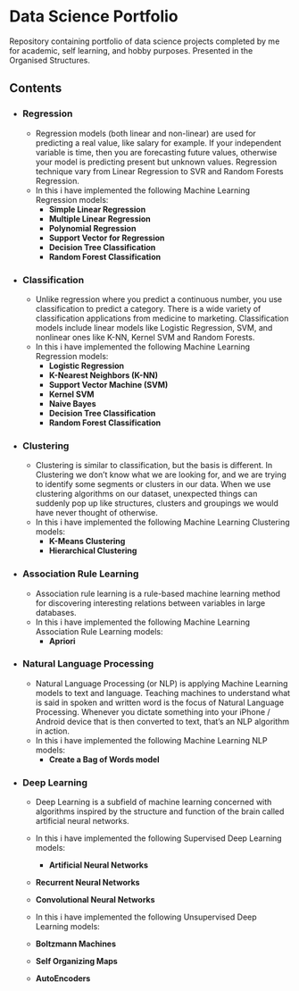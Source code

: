 # Data Science Portfolio
Repository containing portfolio of data science projects completed by me for academic, self learning, and hobby purposes. Presented in the Organised Structures.


## Contents

- ### Regression
	- Regression models (both linear and non-linear) are used for predicting a real value, like salary for example. If your independent variable is time, then you are forecasting future values, otherwise your model is predicting present but unknown values. Regression technique vary from Linear Regression to SVR and Random Forests Regression.
	-  In this i have implemented the following Machine Learning Regression models:
      	-   __Simple Linear Regression__
      	-   __Multiple Linear Regression__
      	-   __Polynomial Regression__
      	-   __Support Vector for Regression__
      	-   __Decision Tree Classification__
      	-   __Random Forest Classification__
      
- ### Classification
	- Unlike regression where you predict a continuous number, you use classification to predict a category. There is a wide variety of classification applications from medicine to marketing. Classification models include linear models like Logistic Regression, SVM, and nonlinear ones like K-NN, Kernel SVM and Random Forests.
	-  In this i have implemented the following Machine Learning Regression models:
      	-   __Logistic Regression__
      	-   __K-Nearest Neighbors (K-NN)__
      	-   __Support Vector Machine (SVM)__
      	-   __Kernel SVM__
      	-   __Naive Bayes__
      	-   __Decision Tree Classification__
      	-   __Random Forest Classification__
      
- ### Clustering
	- Clustering is similar to classification, but the basis is different. In Clustering we don’t know what we are looking for, and we are trying to identify some segments or clusters in our data. When we use clustering algorithms on our dataset, unexpected things can suddenly pop up like structures, clusters and groupings we would have never thought of otherwise.
	-  In this i have implemented the following Machine Learning Clustering models:
     	-    __K-Means Clustering__
        -    __Hierarchical Clustering__
        
- ### Association Rule Learning
	- Association rule learning is a rule-based machine learning method for discovering interesting relations between variables in large databases.
	-  In this i have implemented the following Machine Learning Association Rule Learning models:
       	-  __Apriori__
      
- ### Natural Language Processing
	- Natural Language Processing (or NLP) is applying Machine Learning models to text and language. Teaching machines to understand what is said in spoken and written word is the focus of Natural Language Processing. Whenever you dictate something into your iPhone / Android device that is then converted to text, that’s an NLP algorithm in action.
	-  In this i have implemented the following Machine Learning NLP models:
      	-  __Create a Bag of Words model__  
	
- ### Deep Learning
	- Deep Learning is a subfield of machine learning concerned with algorithms inspired by the structure and function of the brain called artificial neural networks.
	-  In this i have implemented the following Supervised Deep Learning models:
      	-  __Artificial Neural Networks__
	-  __Recurrent Neural Networks__ 
	-  __Convolutional Neural Networks__
	
	-  In this i have implemented the following Unsupervised Deep Learning models:
	-  __Boltzmann Machines__
	-  __Self Organizing Maps__
	-  __AutoEncoders__
      
